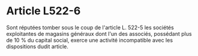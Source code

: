 # Article L522-6

Sont réputées tomber sous le coup de l'article L. 522-5 les sociétés exploitantes de magasins généraux dont l'un des associés, possédant plus de 10 % du capital social, exerce une activité incompatible avec les dispositions dudit article.
